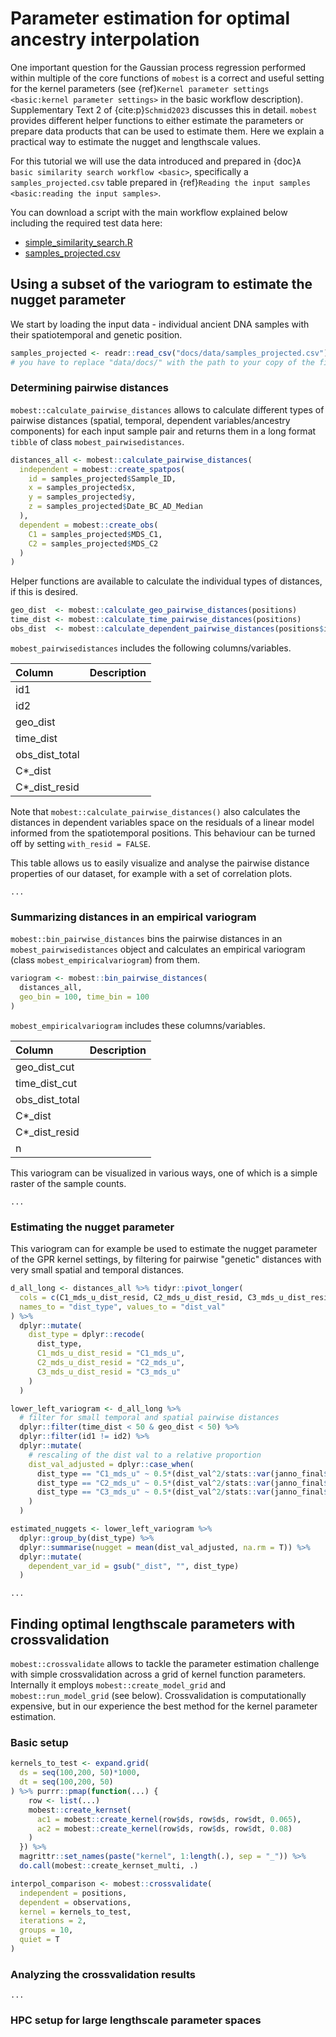 # Parameter estimation for optimal ancestry interpolation

One important question for the Gaussian process regression performed within multiple of the core functions of `mobest` is a correct and useful setting for the kernel parameters (see {ref}`Kernel parameter settings <basic:kernel parameter settings>` in the basic workflow description). Supplementary Text 2 of {cite:p}`Schmid2023` discusses this in detail. `mobest` provides different helper functions to either estimate the parameters or prepare data products that can be used to estimate them. Here we explain a practical way to estimate the nugget and lengthscale values.

For this tutorial we will use the data introduced and prepared in {doc}`A basic similarity search workflow <basic>`, specifically a `samples_projected.csv` table prepared in {ref}`Reading the input samples <basic:reading the input samples>`.

You can download a script with the main workflow explained below including the required test data here:

- [simple_similarity_search.R](data/simple_similarity_search.R)
- [samples_projected.csv](data/samples_projected.csv)

## Using a subset of the variogram to estimate the nugget parameter

We start by loading the input data - individual ancient DNA samples with their spatiotemporal and genetic position.

```r
samples_projected <- readr::read_csv("docs/data/samples_projected.csv")
# you have to replace "data/docs/" with the path to your copy of the file
```

### Determining pairwise distances

`mobest::calculate_pairwise_distances` allows to calculate different types of pairwise distances (spatial, temporal, dependent variables/ancestry components) for each input sample pair and returns them in a long format `tibble` of class `mobest_pairwisedistances`.

```r
distances_all <- mobest::calculate_pairwise_distances(
  independent = mobest::create_spatpos(
    id = samples_projected$Sample_ID,
    x = samples_projected$x,
    y = samples_projected$y,
    z = samples_projected$Date_BC_AD_Median
  ),
  dependent = mobest::create_obs(
    C1 = samples_projected$MDS_C1,
    C2 = samples_projected$MDS_C2
  )
)
```

Helper functions are available to calculate the individual types of distances, if this is desired.

```r
geo_dist  <- mobest::calculate_geo_pairwise_distances(positions)
time_dist <- mobest::calculate_time_pairwise_distances(positions)
obs_dist  <- mobest::calculate_dependent_pairwise_distances(positions$id, observations)
```

`mobest_pairwisedistances` includes the following columns/variables.

|Column         |Description |
|:--------------|:-----------|
|id1            ||
|id2            ||
|geo_dist       ||
|time_dist      ||
|obs_dist_total ||
|C\*_dist       ||
|C\*_dist_resid ||

Note that `mobest::calculate_pairwise_distances()` also calculates the distances in dependent variables space on the residuals of a linear model informed from the spatiotemporal positions. This behaviour can be turned off by setting `with_resid = FALSE`.

This table allows us to easily visualize and analyse the pairwise distance properties of our dataset, for example with a set of correlation plots.

```{figure} img/estimation/....png
...
```

### Summarizing distances in an empirical variogram

`mobest::bin_pairwise_distances` bins the pairwise distances in an `mobest_pairwisedistances` object and calculates an empirical variogram (class `mobest_empiricalvariogram`) from them.

```r
variogram <- mobest::bin_pairwise_distances(
  distances_all,
  geo_bin = 100, time_bin = 100
)
```

`mobest_empiricalvariogram` includes these columns/variables.

|Column         |Description |
|:--------------|:-----------|
|geo_dist_cut   ||
|time_dist_cut  ||
|obs_dist_total ||
|C\*_dist       ||
|C\*_dist_resid ||
|n              ||

This variogram can be visualized in various ways, one of which is a simple raster of the sample counts.

```{figure} img/estimation/....png
...
```

### Estimating the nugget parameter

This variogram can for example be used to estimate the nugget parameter of the GPR kernel settings, by filtering for pairwise "genetic" distances with very small spatial and temporal distances.

```r
d_all_long <- distances_all %>% tidyr::pivot_longer(
  cols = c(C1_mds_u_dist_resid, C2_mds_u_dist_resid, C3_mds_u_dist_resid),
  names_to = "dist_type", values_to = "dist_val"
) %>%
  dplyr::mutate(
    dist_type = dplyr::recode(
      dist_type,
      C1_mds_u_dist_resid = "C1_mds_u",
      C2_mds_u_dist_resid = "C2_mds_u",
      C3_mds_u_dist_resid = "C3_mds_u"
    )
  )
```

```r
lower_left_variogram <- d_all_long %>%
  # filter for small temporal and spatial pairwise distances
  dplyr::filter(time_dist < 50 & geo_dist < 50) %>%
  dplyr::filter(id1 != id2) %>%
  dplyr::mutate(
    # rescaling of the dist val to a relative proportion
    dist_val_adjusted = dplyr::case_when(
      dist_type == "C1_mds_u" ~ 0.5*(dist_val^2/stats::var(janno_final$C1_mds_u)),
      dist_type == "C2_mds_u" ~ 0.5*(dist_val^2/stats::var(janno_final$C2_mds_u)),
      dist_type == "C3_mds_u" ~ 0.5*(dist_val^2/stats::var(janno_final$C3_mds_u)),
    )
  )
```

```r
estimated_nuggets <- lower_left_variogram %>%
  dplyr::group_by(dist_type) %>%
  dplyr::summarise(nugget = mean(dist_val_adjusted, na.rm = T)) %>%
  dplyr::mutate(
    dependent_var_id = gsub("_dist", "", dist_type)
  )
```

```{figure} img/estimation/....png
...
```

## Finding optimal lengthscale parameters with crossvalidation

`mobest::crossvalidate` allows to tackle the parameter estimation challenge with simple crossvalidation across a grid of kernel function parameters. Internally it employs `mobest::create_model_grid` and `mobest::run_model_grid` (see below). Crossvalidation is computationally expensive, but in our experience the best method for the kernel parameter estimation.

### Basic setup

```r
kernels_to_test <- expand.grid(
  ds = seq(100,200, 50)*1000,
  dt = seq(100,200, 50)
) %>% purrr::pmap(function(...) {
    row <- list(...)
    mobest::create_kernset(
      ac1 = mobest::create_kernel(row$ds, row$ds, row$dt, 0.065),
      ac2 = mobest::create_kernel(row$ds, row$ds, row$dt, 0.08)
    )
  }) %>%
  magrittr::set_names(paste("kernel", 1:length(.), sep = "_")) %>%
  do.call(mobest::create_kernset_multi, .)

interpol_comparison <- mobest::crossvalidate(
  independent = positions,
  dependent = observations,
  kernel = kernels_to_test,
  iterations = 2,
  groups = 10,
  quiet = T
)
```

### Analyzing the crossvalidation results

```{figure} img/estimation/....png
...
```

### HPC setup for large lengthscale parameter spaces



<!--
## Maximum likelihood estimation

`mobest::laGP_mle_anisotropic` wraps around `laGP::mleGPsep` to perform marginal maximum likelihood inference for anisotropic (separable) Gaussian lengthscale and nugget parameters.

```r
mleGPsep_out <- mobest::laGP_mle_anisotropic(
  independent = dplyr::mutate(positions, x = x/1000, y = y/1000),
  dependent = observations,
  iterations = 2,
  verb = 0
)
```

`mobest::laGP_jmle_anisotropic` does the same, but for joint maximum likelihood inference.

```r
jmleGPsep_out <- mobest::laGP_jmle_anisotropic(
  independent = dplyr::mutate(positions, x = x/1000, y = y/1000),
  dependent = observations,
  iterations = 2,
  verb = 0
)
```

`mobest::laGP_mle_sequence_isotropic_fixed_g` implements a very specific approach, where the mle is performed under the assumption of an isotropic system, but with a series of scaling factors to explore the space-time-relation. The nugget term g is fixed.

```r
mle_sequence <- mobest::laGP_mle_sequence_isotropic_fixed_g(
  independent = dplyr::mutate(positions, x = x/1000, y = y/1000),
  dependent = observations,
  iterations = 2,
  g = c(ac1 = 0.1, ac2 = 0.1),
  space_time_scaling_factor_sequence = seq(0.1, 2, 0.1),
  verb = 0
)
```
-->